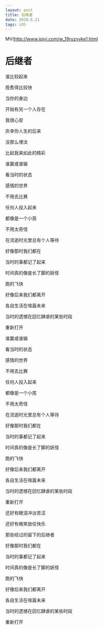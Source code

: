 ```yaml
---
layout: post
title: 后继者
date: 2018.6.21
tags: iOS    
---
```


MV(http://www.iqiyi.com/w_19ruzvvke1.html

# 后继者
谁比较起来

痊愈得比较快

当你的身边

开始有另一个人存在

我很心安

庆幸你人生的后来

没那么埋汰

比起我来如此的精彩

谁赢或谁输

看当时的状态

感情的世界

不用去比赛

任何人投入起来

都像是一个小孩

不用太奇怪

在流逝时光里总有个人等待

好像那时我们都在

当时的事都记了起来

时间真的像是长了脚的妖怪

跑的飞快

好像后来我们都离开

各自生活在喧嚣未来

当时的遗憾在回忆肆虐的某些时段

重新打开

谁赢或谁输

看当时的状态

感情的世界

不用去比赛

任何人投入起来

都像是一个小孩

不用太奇怪

在流逝时光里总有个人等待

好像那时我们都在

当时的事都记了起来

时间真的像是长了脚的妖怪

跑的飞快

好像后来我们都离开

各自生活在喧嚣未来

当时的遗憾在回忆肆虐的某些时段

重新打开

还好有眼泪冲淡苦涩

还好有微笑放任快乐

那些经过的留下的后继者

好像那时我们都在

当时的事都记了起来

时间真的像是长了脚的妖怪

跑的飞快

好像后来我们都离开

各自生活在喧嚣未来

当时的遗憾在回忆肆虐的某些时段

重新打开
